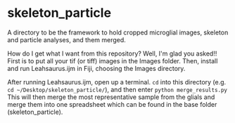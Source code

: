 # skeleton_particle
A directory to be the framework to hold cropped microglial images, skeleton and particle analyses, and them merged.

How do I get what I want from this repository?
Well, I'm glad you asked!!
First is to put all your tif (or tiff) images in the Images folder. Then, install and run Leahsaurus.ijm in Fiji, choosing the Images directory. 

After running Leahsaurus.ijm, open up a terminal. `cd` into this directory (e.g. `cd ~/Desktop/skeleton_particle/`), and then enter `python merge_results.py` This will then merge the most representative sample from the glials and merge them into one spreadsheet which can be found in the base folder (skeleton_particle).